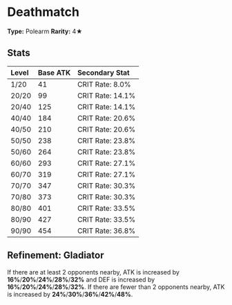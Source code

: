 # Deathmatch

**Type:** Polearm
**Rarity:** 4★

## Stats

| Level | Base ATK | Secondary Stat |
| :--- | :--- | :--- |
| 1/20 | 41 | CRIT Rate: 8.0% |
| 20/20 | 99 | CRIT Rate: 14.1% |
| 20/40 | 125 | CRIT Rate: 14.1% |
| 40/40 | 184 | CRIT Rate: 20.6% |
| 40/50 | 210 | CRIT Rate: 20.6% |
| 50/50 | 238 | CRIT Rate: 23.8% |
| 50/60 | 264 | CRIT Rate: 23.8% |
| 60/60 | 293 | CRIT Rate: 27.1% |
| 60/70 | 319 | CRIT Rate: 27.1% |
| 70/70 | 347 | CRIT Rate: 30.3% |
| 70/80 | 373 | CRIT Rate: 30.3% |
| 80/80 | 401 | CRIT Rate: 33.5% |
| 80/90 | 427 | CRIT Rate: 33.5% |
| 90/90 | 454 | CRIT Rate: 36.8% |

## Refinement: Gladiator

If there are at least 2 opponents nearby, ATK is increased by **16%**/**20%**/**24%**/**28%**/**32%** and DEF is increased by **16%**/**20%**/**24%**/**28%**/**32%**. If there are fewer than 2 opponents nearby, ATK is increased by **24%**/**30%**/**36%**/**42%**/**48%**.

